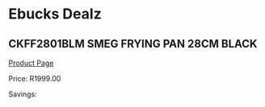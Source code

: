 
# Ebucks Dealz
## CKFF2801BLM SMEG FRYING PAN 28CM BLACK
[Product Page](https://www.ebucks.com/web/shop/productSelected.do?prodId=1170684739&catId=1196428103)

Price: R1999.00

Savings: 


	